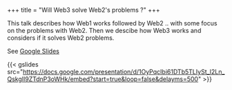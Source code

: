 +++
title = "Will Web3 solve Web2's problems ?"
+++

This talk describes how Web1 works followed by Web2 .. with some focus on the problems with Web2.  Then we 
descibe how Web3 works and considers if it solves Web2 problems.
<!--more-->
See [Google Slides](https://docs.google.com/presentation/d/1OyPqcIbi61DTb5TLIySt_l2Ln_QskglI9ZTdnP3oWHk/edit)

{{< gslides src="https://docs.google.com/presentation/d/1OyPqcIbi61DTb5TLIySt_l2Ln_QskglI9ZTdnP3oWHk/embed?start=true&loop=false&delayms=500" >}}